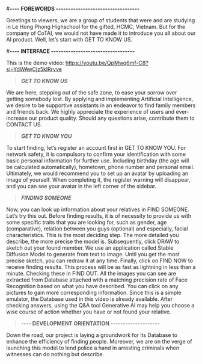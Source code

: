 #**---- FOREWORDS ----------------------------------**

Greetings to viewers, we are a group of students that were and are studying in Le Hong Phong Highschool for the gifted, HCMC, Vietnam. But for the company of CoTAI, we would not have made it to introduce you all about our AI product. Well, let’s start with GET TO KNOW US.

#**---- INTERFACE ----------------------------------**

This is the demo video: https://youtu.be/QpMwq6mf-C8?si=YdWAwCjz5klRrvve

> ***GET TO KNOW US***

We are here, stepping out of the safe zone, to ease your sorrow over getting somebody lost. By applying and implementing Artificial Intelligence, we desire to be supportive assistants in an endeavor to find family members and friends back. We highly appreciate the experience of users and ever-increase our product quality. Should any questions arise, contribute them to CONTACT US.

> ***GET TO KNOW YOU***

To start finding, let’s register an account first in GET TO KNOW YOU. For network safety, it is compulsory to confirm your identification with some basic personal information for further use. Including birthday (the age will be calculated automatically), hometown, phone number and personal email. Ultimately, we would recommend you to set up an avatar by uploading an image of yourself. When completing it, the register warning will disappear, and you can see your avatar in the left corner of the sidebar.

> ***FINDING SOMEONE***

Now, you can look up information about your relatives in FIND SOMEONE. Let’s try this out. Before finding results, it is of necessity to provide us with some specific traits that you are looking for, such as gender, age (comparative), relation between you guys (optional) and especially, facial characteristics. This is the most deciding step. The more detailed you describe, the more precise the model is. Subsequently, click DRAW to sketch out your found member. We use an application called Stable Diffusion Model to generate from text to image. Until you get the most precise sketch, you can redraw it at any time. Finally, click on FIND NOW to receive finding results. This process will be as fast as lightning in less than a minute. Checking these in FIND OUT. All the images you can see are extracted from Database attached with a matching precision rate of Face Recognition based on what you have described. You can click on any pictures to gain more corresponding information. Since this is a simple emulator, the Database used in this video is already available. After checking answers, using the Q&A tool Generative AI may help you choose a wise course of action whether you have or not found your relative.

> **---- DEVELOPMENT ORIENTATION --------------------**

Down the road, our project is laying a groundwork for its Database to enhance the efficiency of finding people. Moreover, we are on the verge of launching this model to lend police a hand in arresting criminals when witnesses can do nothing but describe.
